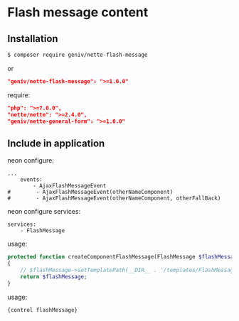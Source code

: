 Flash message content
=====================

Installation
------------
```sh
$ composer require geniv/nette-flash-message
```
or
```json
"geniv/nette-flash-message": ">=1.0.0"
```

require:
```json
"php": ">=7.0.0",
"nette/nette": ">=2.4.0",
"geniv/nette-general-form": ">=1.0.0"
```

Include in application
----------------------
neon configure:
```neon
...
    events:
        - AjaxFlashMessageEvent
#        - AjaxFlashMessageEvent(otherNameComponent)
#        - AjaxFlashMessageEvent(otherNameComponent, otherFallBack)
```

neon configure services:
```neon
services:
    - FlashMessage
```

usage:
```php
protected function createComponentFlashMessage(FlashMessage $flashMessage)
{
    // $flashMessage->setTemplatePath(__DIR__ . '/templates/FlashMessage.latte');
    return $flashMessage;
}
```

usage:
```latte
{control flashMessage}
```
